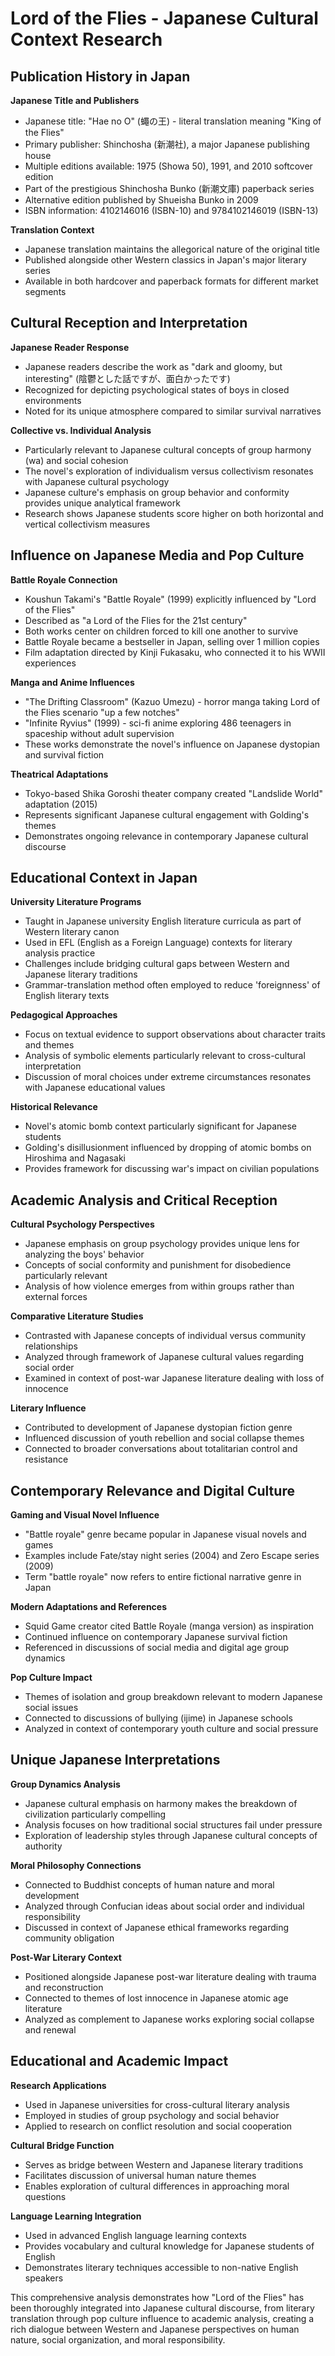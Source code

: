 # Lord of the Flies - Japanese Cultural Context Research

## Publication History in Japan

**Japanese Title and Publishers**
- Japanese title: "Hae no O" (蠅の王) - literal translation meaning "King of the Flies"
- Primary publisher: Shinchosha (新潮社), a major Japanese publishing house
- Multiple editions available: 1975 (Showa 50), 1991, and 2010 softcover edition
- Part of the prestigious Shinchosha Bunko (新潮文庫) paperback series
- Alternative edition published by Shueisha Bunko in 2009
- ISBN information: 4102146016 (ISBN-10) and 9784102146019 (ISBN-13)

**Translation Context**
- Japanese translation maintains the allegorical nature of the original title
- Published alongside other Western classics in Japan's major literary series
- Available in both hardcover and paperback formats for different market segments

## Cultural Reception and Interpretation

**Japanese Reader Response**
- Japanese readers describe the work as "dark and gloomy, but interesting" (陰鬱とした話ですが、面白かったです)
- Recognized for depicting psychological states of boys in closed environments
- Noted for its unique atmosphere compared to similar survival narratives

**Collective vs. Individual Analysis**
- Particularly relevant to Japanese cultural concepts of group harmony (wa) and social cohesion
- The novel's exploration of individualism versus collectivism resonates with Japanese cultural psychology
- Japanese culture's emphasis on group behavior and conformity provides unique analytical framework
- Research shows Japanese students score higher on both horizontal and vertical collectivism measures

## Influence on Japanese Media and Pop Culture

**Battle Royale Connection**
- Koushun Takami's "Battle Royale" (1999) explicitly influenced by "Lord of the Flies"
- Described as "a Lord of the Flies for the 21st century"
- Both works center on children forced to kill one another to survive
- Battle Royale became a bestseller in Japan, selling over 1 million copies
- Film adaptation directed by Kinji Fukasaku, who connected it to his WWII experiences

**Manga and Anime Influences**
- "The Drifting Classroom" (Kazuo Umezu) - horror manga taking Lord of the Flies scenario "up a few notches"
- "Infinite Ryvius" (1999) - sci-fi anime exploring 486 teenagers in spaceship without adult supervision
- These works demonstrate the novel's influence on Japanese dystopian and survival fiction

**Theatrical Adaptations**
- Tokyo-based Shika Goroshi theater company created "Landslide World" adaptation (2015)
- Represents significant Japanese cultural engagement with Golding's themes
- Demonstrates ongoing relevance in contemporary Japanese cultural discourse

## Educational Context in Japan

**University Literature Programs**
- Taught in Japanese university English literature curricula as part of Western literary canon
- Used in EFL (English as a Foreign Language) contexts for literary analysis practice
- Challenges include bridging cultural gaps between Western and Japanese literary traditions
- Grammar-translation method often employed to reduce 'foreignness' of English literary texts

**Pedagogical Approaches**
- Focus on textual evidence to support observations about character traits and themes
- Analysis of symbolic elements particularly relevant to cross-cultural interpretation
- Discussion of moral choices under extreme circumstances resonates with Japanese educational values

**Historical Relevance**
- Novel's atomic bomb context particularly significant for Japanese students
- Golding's disillusionment influenced by dropping of atomic bombs on Hiroshima and Nagasaki
- Provides framework for discussing war's impact on civilian populations

## Academic Analysis and Critical Reception

**Cultural Psychology Perspectives**
- Japanese emphasis on group psychology provides unique lens for analyzing the boys' behavior
- Concepts of social conformity and punishment for disobedience particularly relevant
- Analysis of how violence emerges from within groups rather than external forces

**Comparative Literature Studies**
- Contrasted with Japanese concepts of individual versus community relationships
- Analyzed through framework of Japanese cultural values regarding social order
- Examined in context of post-war Japanese literature dealing with loss of innocence

**Literary Influence**
- Contributed to development of Japanese dystopian fiction genre
- Influenced discussion of youth rebellion and social collapse themes
- Connected to broader conversations about totalitarian control and resistance

## Contemporary Relevance and Digital Culture

**Gaming and Visual Novel Influence**
- "Battle royale" genre became popular in Japanese visual novels and games
- Examples include Fate/stay night series (2004) and Zero Escape series (2009)
- Term "battle royale" now refers to entire fictional narrative genre in Japan

**Modern Adaptations and References**
- Squid Game creator cited Battle Royale (manga version) as inspiration
- Continued influence on contemporary Japanese survival fiction
- Referenced in discussions of social media and digital age group dynamics

**Pop Culture Impact**
- Themes of isolation and group breakdown relevant to modern Japanese social issues
- Connected to discussions of bullying (ijime) in Japanese schools
- Analyzed in context of contemporary youth culture and social pressure

## Unique Japanese Interpretations

**Group Dynamics Analysis**
- Japanese cultural emphasis on harmony makes the breakdown of civilization particularly compelling
- Analysis focuses on how traditional social structures fail under pressure
- Exploration of leadership styles through Japanese cultural concepts of authority

**Moral Philosophy Connections**
- Connected to Buddhist concepts of human nature and moral development
- Analyzed through Confucian ideas about social order and individual responsibility
- Discussed in context of Japanese ethical frameworks regarding community obligation

**Post-War Literary Context**
- Positioned alongside Japanese post-war literature dealing with trauma and reconstruction
- Connected to themes of lost innocence in Japanese atomic age literature
- Analyzed as complement to Japanese works exploring social collapse and renewal

## Educational and Academic Impact

**Research Applications**
- Used in Japanese universities for cross-cultural literary analysis
- Employed in studies of group psychology and social behavior
- Applied to research on conflict resolution and social cooperation

**Cultural Bridge Function**
- Serves as bridge between Western and Japanese literary traditions
- Facilitates discussion of universal human nature themes
- Enables exploration of cultural differences in approaching moral questions

**Language Learning Integration**
- Used in advanced English language learning contexts
- Provides vocabulary and cultural knowledge for Japanese students of English
- Demonstrates literary techniques accessible to non-native English speakers

This comprehensive analysis demonstrates how "Lord of the Flies" has been thoroughly integrated into Japanese cultural discourse, from literary translation through pop culture influence to academic analysis, creating a rich dialogue between Western and Japanese perspectives on human nature, social organization, and moral responsibility.